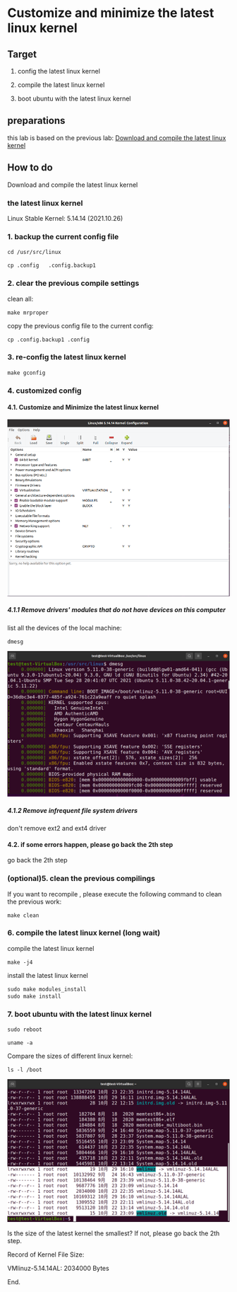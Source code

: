 # Customize and minimize the latest linux kernel

## Target
1. config the latest linux kernel

2. compile the latest linux kernel

3. boot ubuntu with the latest linux kernel

## preparations

this lab is based on the previous lab:
[Download and compile the latest linux kernel](/AllinAll/labs/labcompilelinux)

## How to do

Download and compile the latest linux kernel
### the latest linux kernel
Linux Stable Kernel: 5.14.14  (2021.10.26)

### 1. backup the current config file

```
cd /usr/src/linux
```

```
cp .config   .config.backup1
```

### 2. clear the previous compile settings

clean all:

```
make mrproper
```

copy the previous config file to the current config:

```
cp .config.backup1 .config 
```

### 3. re-config the latest linux kernel

```
make gconfig
```

### 4. customized config


#### 4.1. Customize and Minimize the latest linux kernel

![image](linux_kernel_conf_items.png)

##### 4.1.1 Remove drivers' modules that do not have devices on this computer

list all the devices of the local machine:
```
dmesg
```

![image](linux_kernel_localmachine_devicelist.png)

##### 4.1.2 Remove infrequent file system drivers 

don't remove ext2 and ext4 driver

#### 4.2. if some errors happen, please go back the 2th step

go back the 2th step

### (optional)5. clean the previous compilings

If you want to recompile , please execute the following command to clean the previous work:
 
```
make clean
```

### 6. compile the latest linux kernel (long wait)

compile the latest linux kernel

```
make -j4
```

install the latest linux kernel
```
sudo make modules_install
sudo make install
```

### 7. boot ubuntu with the latest linux kernel

```
sudo reboot
```

```
uname -a
```

Compare the sizes of different linux kernel:

```
ls -l /boot
```

![image](linux_kernel_reboot_kernelsize.png)

Is the size of the latest kernel the smallest? 
If not, please go back the 2th step.

Record of Kernel File Size:

VMlinuz-5.14.14AL: 2034000 Bytes

End.
